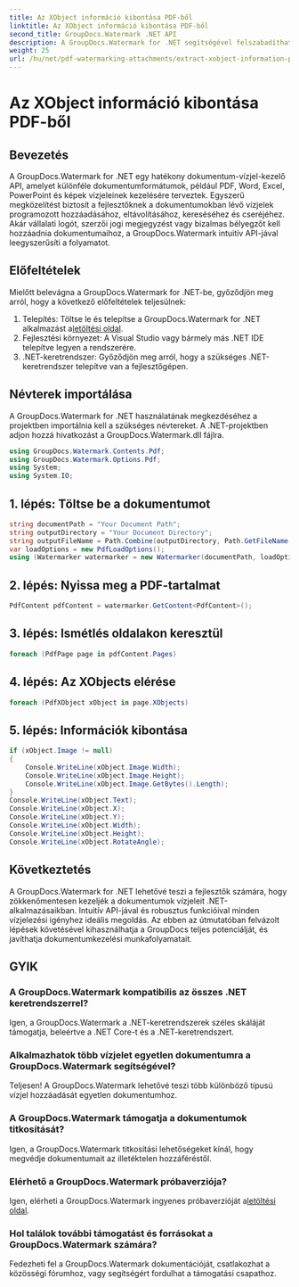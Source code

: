 ```yaml
---
title: Az XObject információ kibontása PDF-ből
linktitle: Az XObject információ kibontása PDF-ből
second_title: GroupDocs.Watermark .NET API
description: A GroupDocs.Watermark for .NET segítségével felszabadíthatja a dokumentumok vízjelezésének erejét. Zökkenőmentesen kezelheti a vízjeleket PDF-ekben, Word-dokumentumokban és képekben.
weight: 25
url: /hu/net/pdf-watermarking-attachments/extract-xobject-information-pdf/
---
```


# Az XObject információ kibontása PDF-ből

## Bevezetés
A GroupDocs.Watermark for .NET egy hatékony dokumentum-vízjel-kezelő API, amelyet különféle dokumentumformátumok, például PDF, Word, Excel, PowerPoint és képek vízjeleinek kezelésére terveztek. Egyszerű megközelítést biztosít a fejlesztőknek a dokumentumokban lévő vízjelek programozott hozzáadásához, eltávolításához, kereséséhez és cseréjéhez. Akár vállalati logót, szerzői jogi megjegyzést vagy bizalmas bélyegzőt kell hozzáadnia dokumentumaihoz, a GroupDocs.Watermark intuitív API-jával leegyszerűsíti a folyamatot.
## Előfeltételek
Mielőtt belevágna a GroupDocs.Watermark for .NET-be, győződjön meg arról, hogy a következő előfeltételek teljesülnek:
1. Telepítés: Töltse le és telepítse a GroupDocs.Watermark for .NET alkalmazást a[letöltési oldal](https://releases.groupdocs.com/Watermark/net/).
2. Fejlesztési környezet: A Visual Studio vagy bármely más .NET IDE telepítve legyen a rendszerére.
3. .NET-keretrendszer: Győződjön meg arról, hogy a szükséges .NET-keretrendszer telepítve van a fejlesztőgépen.

## Névterek importálása
A GroupDocs.Watermark for .NET használatának megkezdéséhez a projektben importálnia kell a szükséges névtereket.
A .NET-projektben adjon hozzá hivatkozást a GroupDocs.Watermark.dll fájlra.
```csharp
using GroupDocs.Watermark.Contents.Pdf;
using GroupDocs.Watermark.Options.Pdf;
using System;
using System.IO;
```
## 1. lépés: Töltse be a dokumentumot
```csharp
string documentPath = "Your Document Path";
string outputDirectory = "Your Document Directory";
string outputFileName = Path.Combine(outputDirectory, Path.GetFileName(documentPath));
var loadOptions = new PdfLoadOptions();
using (Watermarker watermarker = new Watermarker(documentPath, loadOptions))
```
## 2. lépés: Nyissa meg a PDF-tartalmat
```csharp
PdfContent pdfContent = watermarker.GetContent<PdfContent>();
```
## 3. lépés: Ismétlés oldalakon keresztül
```csharp
foreach (PdfPage page in pdfContent.Pages)
```
## 4. lépés: Az XObjects elérése
```csharp
foreach (PdfXObject xObject in page.XObjects)
```
## 5. lépés: Információk kibontása
```csharp
if (xObject.Image != null)
{
    Console.WriteLine(xObject.Image.Width);
    Console.WriteLine(xObject.Image.Height);
    Console.WriteLine(xObject.Image.GetBytes().Length);
}
Console.WriteLine(xObject.Text);
Console.WriteLine(xObject.X);
Console.WriteLine(xObject.Y);
Console.WriteLine(xObject.Width);
Console.WriteLine(xObject.Height);
Console.WriteLine(xObject.RotateAngle);
```

## Következtetés
A GroupDocs.Watermark for .NET lehetővé teszi a fejlesztők számára, hogy zökkenőmentesen kezeljék a dokumentumok vízjeleit .NET-alkalmazásaikban. Intuitív API-jával és robusztus funkcióival minden vízjelezési igényhez ideális megoldás. Az ebben az útmutatóban felvázolt lépések követésével kihasználhatja a GroupDocs teljes potenciálját, és javíthatja dokumentumkezelési munkafolyamatait.
## GYIK
### A GroupDocs.Watermark kompatibilis az összes .NET keretrendszerrel?
Igen, a GroupDocs.Watermark a .NET-keretrendszerek széles skáláját támogatja, beleértve a .NET Core-t és a .NET-keretrendszert.
### Alkalmazhatok több vízjelet egyetlen dokumentumra a GroupDocs.Watermark segítségével?
Teljesen! A GroupDocs.Watermark lehetővé teszi több különböző típusú vízjel hozzáadását egyetlen dokumentumhoz.
### A GroupDocs.Watermark támogatja a dokumentumok titkosítását?
Igen, a GroupDocs.Watermark titkosítási lehetőségeket kínál, hogy megvédje dokumentumait az illetéktelen hozzáféréstől.
### Elérhető a GroupDocs.Watermark próbaverziója?
 Igen, elérheti a GroupDocs.Watermark ingyenes próbaverzióját a[letöltési oldal](https://releases.groupdocs.com/).
### Hol találok további támogatást és forrásokat a GroupDocs.Watermark számára?
Fedezheti fel a GroupDocs.Watermark dokumentációját, csatlakozhat a közösségi fórumhoz, vagy segítségért fordulhat a támogatási csapathoz.